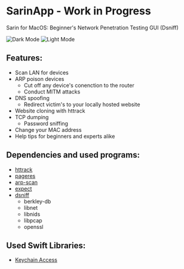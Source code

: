 # SarinApp - Work in Progress
Sarin for MacOS: Beginner's Network Penetration Testing GUI (Dsniff)

![Dark Mode](https://imgur.com/a/opj2DQe)
![Light Mode](https://imgur.com/a/gcEA2yf)

## Features:
- Scan LAN for devices
- ARP poison devices
  - Cut off any device's conenction to the router
  - Conduct MITM attacks
- DNS spoofing
  - Redirect victim's to your locally hosted website
 - Website cloning with httrack
- TCP dumping
  - Password sniffing
- Change your MAC address
- Help tips for beginners and experts alike

## Dependencies and used programs:
- [httrack](https://www.httrack.com)
- [pageres](https://github.com/sindresorhus/pageres-cli)
- [arp-scan](https://github.com/royhills/arp-scan)
- [expect](https://manpages.debian.org/stretch/expect/index.html)
- [dsniff](https://github.com/ggreer/dsniff)
  - berkley-db
  - libnet
  - libnids
  - libpcap 
  - openssl 

## Used Swift Libraries:
- [Keychain Access](https://github.com/kishikawakatsumi/KeychainAccess)
